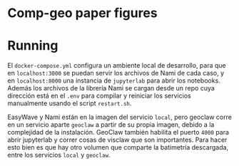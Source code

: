# Comp-geo paper figures


# Running

El `docker-compose.yml` configura un ambiente local de desarrollo, para que en `localhost:3000` se puedan servir los archivos de Nami de cada caso, y en `localhost:8000` una instancia de `jupyterlab` para abrir los notebooks. Además los archivos de la librería Nami se cargan desde un repo cuya dirección está en el `.env` para compilar y reiniciar los servicios manualmente usando el script `restart.sh`.

EasyWave y Nami están en la imagen del servicio `local`, pero geoclaw corre en un servicio aparte `geoclaw` a partir de su propia imagen, debido a la complejidad de la instalación. GeoClaw también habilita el puerto `4000` para abrir jupyterlab y correr cosas de visclaw que son importantes. Para hacer esto bien es que hay otro volumen que comparte la batimetría descargada, entre los servicios `local` y `geoclaw`. 
